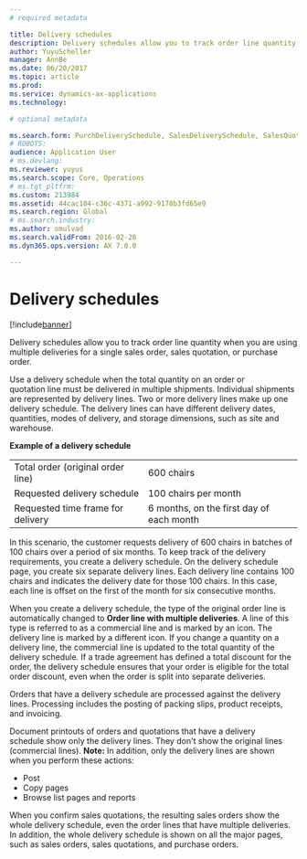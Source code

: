 ```yaml
---
# required metadata

title: Delivery schedules
description: Delivery schedules allow you to track order line quantity when you are using multiple deliveries for a single sales order, sales quotation, or purchase order.
author: YuyuScheller
manager: AnnBe
ms.date: 06/20/2017
ms.topic: article
ms.prod: 
ms.service: dynamics-ax-applications
ms.technology: 

# optional metadata

ms.search.form: PurchDeliverySchedule, SalesDeliverySchedule, SalesQuotationDeliverySchedule
# ROBOTS: 
audience: Application User
# ms.devlang: 
ms.reviewer: yuyus
ms.search.scope: Core, Operations
# ms.tgt_pltfrm: 
ms.custom: 213984
ms.assetid: 44cac104-c36c-4371-a992-9178b3fd65e9
ms.search.region: Global
# ms.search.industry: 
ms.author: omulvad
ms.search.validFrom: 2016-02-28
ms.dyn365.ops.version: AX 7.0.0

---
```


# Delivery schedules

[!include[banner](../includes/banner.md)]


Delivery schedules allow you to track order line quantity when you are using multiple deliveries for a single sales order, sales quotation, or purchase order.

Use a delivery schedule when the total quantity on an order or quotation line must be delivered in multiple shipments. Individual shipments are represented by delivery lines. Two or more delivery lines make up one delivery schedule. The delivery lines can have different delivery dates, quantities, modes of delivery, and storage dimensions, such as site and warehouse.  

**Example of a delivery schedule**

|                                   |                                          |
|-----------------------------------|------------------------------------------|
| Total order (original order line) | 600 chairs                               |
| Requested delivery schedule       | 100 chairs per month                     |
| Requested time frame for delivery | 6 months, on the first day of each month |

In this scenario, the customer requests delivery of 600 chairs in batches of 100 chairs over a period of six months. To keep track of the delivery requirements, you create a delivery schedule. On the delivery schedule page, you create six separate delivery lines. Each delivery line contains 100 chairs and indicates the delivery date for those 100 chairs. In this case, each line is offset on the first of the month for six consecutive months.  

When you create a delivery schedule, the type of the original order line is automatically changed to **Order line with multiple deliveries**. A line of this type is referred to as a commercial line and is marked by an icon. The delivery line is marked by a different icon. If you change a quantity on a delivery line, the commercial line is updated to the total quantity of the delivery schedule. If a trade agreement has defined a total discount for the order, the delivery schedule ensures that your order is eligible for the total order discount, even when the order is split into separate deliveries.  

Orders that have a delivery schedule are processed against the delivery lines. Processing includes the posting of packing slips, product receipts, and invoicing.  

Document printouts of orders and quotations that have a delivery schedule show only the delivery lines. They don't show the original lines (commercial lines). **Note:** In addition, only the delivery lines are shown when you perform these actions:

-   Post
-   Copy pages
-   Browse list pages and reports

When you confirm sales quotations, the resulting sales orders show the whole delivery schedule, even the order lines that have multiple deliveries. In addition, the whole delivery schedule is shown on all the major pages, such as sales orders, sales quotations, and purchase orders.



